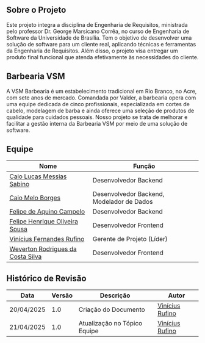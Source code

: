 ## Sobre o Projeto

Este projeto integra a disciplina de Engenharia de Requisitos, ministrada pelo professor Dr. George Marsicano Corrêa, no curso de Engenharia de Software da Universidade de Brasília. Tem o objetivo de desenvolver uma solução de software para um cliente real, aplicando técnicas e ferramentas da Engenharia de Requisitos. Além disso, o projeto visa entregar um produto final funcional que atenda efetivamente às necessidades do cliente.

## Barbearia VSM

A VSM Barbearia é um estabelecimento tradicional em Rio Branco, no Acre, com sete anos de mercado. Comandada por Valder, a barbearia opera com uma equipe dedicada de cinco profissionais, especializada em cortes de cabelo, modelagem de barba e ainda oferece uma seleção de produtos de qualidade para cuidados pessoais. Nosso projeto se trata de melhorar e facilitar a gestão interna da Barbearia VSM por meio de uma solução de software.

## Equipe


|Nome|Função|
|----|------|
|[Caio Lucas Messias Sabino](https://github.com/caiomsabino)| Desenvolvedor Backend |
|[Caio Melo Borges](https://github.com/CaioMelo25)| Desenvolvedor Backend, Modelador de Dados |
|[Felipe de Aquino Campelo](https://github.com/felipeacampelo)| Desenvolvedor Backend |
|[Felipe Henrique Oliveira Sousa](https://github.com/fhenrique77)| Desenvolvedor Frontend |
|[Vinícius Fernandes Rufino](https://github.com/RufinoVfR)| Gerente de Projeto (Líder) |
|[Weverton Rodrigues da Costa Silva](https://github.com/vevetin)| Desenvolvedor Frontend | 

## Histórico de Revisão

|Data|Versão|Descrição|Autor|
|----|------|---------|-----|
|20/04/2025|1.0|Criação do Documento|[Vinícius Rufino](https://github.com/RufinoVfR)|
|21/04/2025|1.0|Atualização no Tópico Equipe|[Vinícius Rufino](https://github.com/RufinoVfR)|